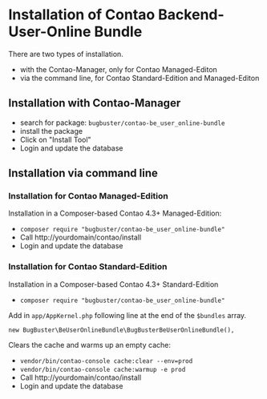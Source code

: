 # Installation of Contao Backend-User-Online Bundle

There are two types of installation.

* with the Contao-Manager, only for Contao Managed-Editon
* via the command line, for Contao Standard-Edition and Managed-Editon


## Installation with Contao-Manager

* search for package: `bugbuster/contao-be_user_online-bundle`
* install the package
* Click on "Install Tool"
* Login and update the database


## Installation via command line

### Installation for Contao Managed-Edition

Installation in a Composer-based Contao 4.3+ Managed-Edition:

* `composer require "bugbuster/contao-be_user_online-bundle"`
* Call http://yourdomain/contao/install
* Login and update the database


### Installation for Contao Standard-Edition

Installation in a Composer-based Contao 4.3+ Standard-Edition

* `composer require "bugbuster/contao-be_user_online-bundle"`

Add in `app/AppKernel.php` following line at the end of the `$bundles` array.

`new BugBuster\BeUserOnlineBundle\BugBusterBeUserOnlineBundle(),`

Clears the cache and warms up an empty cache:

* `vendor/bin/contao-console cache:clear --env=prod`
* `vendor/bin/contao-console cache:warmup -e prod`
* Call http://yourdomain/contao/install
* Login and update the database


